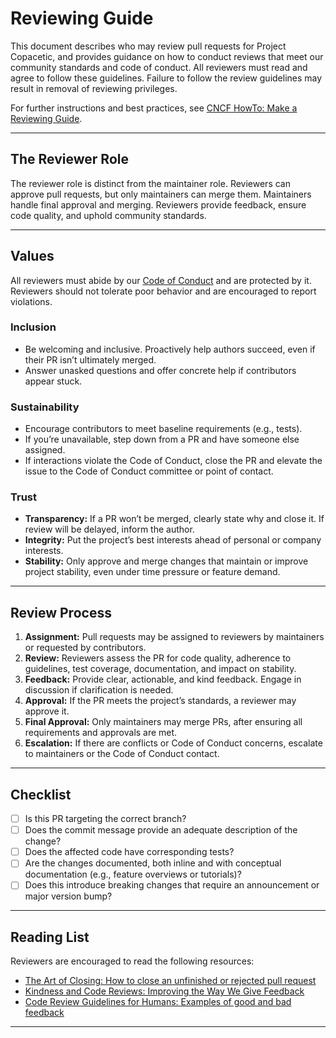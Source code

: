 # Reviewing Guide

This document describes who may review pull requests for Project Copacetic, and provides guidance on how to conduct reviews that meet our community standards and code of conduct. All reviewers must read and agree to follow these guidelines. Failure to follow the review guidelines may result in removal of reviewing privileges.

For further instructions and best practices, see [CNCF HowTo: Make a Reviewing Guide](https://contribute.cncf.io/maintainers/github/templates/recommended/reviewing/).

---

## The Reviewer Role

The reviewer role is distinct from the maintainer role. Reviewers can approve pull requests, but only maintainers can merge them. Maintainers handle final approval and merging. Reviewers provide feedback, ensure code quality, and uphold community standards.

---

## Values

All reviewers must abide by our [Code of Conduct](CODE_OF_CONDUCT.md) and are protected by it. Reviewers should not tolerate poor behavior and are encouraged to report violations.

### Inclusion

- Be welcoming and inclusive. Proactively help authors succeed, even if their PR isn’t ultimately merged.
- Answer unasked questions and offer concrete help if contributors appear stuck.

### Sustainability

- Encourage contributors to meet baseline requirements (e.g., tests).
- If you’re unavailable, step down from a PR and have someone else assigned.
- If interactions violate the Code of Conduct, close the PR and elevate the issue to the Code of Conduct committee or point of contact.

### Trust

- **Transparency:** If a PR won’t be merged, clearly state why and close it. If review will be delayed, inform the author.
- **Integrity:** Put the project’s best interests ahead of personal or company interests.
- **Stability:** Only approve and merge changes that maintain or improve project stability, even under time pressure or feature demand.

---

## Review Process

1. **Assignment:** Pull requests may be assigned to reviewers by maintainers or requested by contributors.
2. **Review:** Reviewers assess the PR for code quality, adherence to guidelines, test coverage, documentation, and impact on stability.
3. **Feedback:** Provide clear, actionable, and kind feedback. Engage in discussion if clarification is needed.
4. **Approval:** If the PR meets the project’s standards, a reviewer may approve it.
5. **Final Approval:** Only maintainers may merge PRs, after ensuring all requirements and approvals are met.
6. **Escalation:** If there are conflicts or Code of Conduct concerns, escalate to maintainers or the Code of Conduct contact.

---

## Checklist

- [ ] Is this PR targeting the correct branch?
- [ ] Does the commit message provide an adequate description of the change?
- [ ] Does the affected code have corresponding tests?
- [ ] Are the changes documented, both inline and with conceptual documentation (e.g., feature overviews or tutorials)?
- [ ] Does this introduce breaking changes that require an announcement or major version bump?

---

## Reading List

Reviewers are encouraged to read the following resources:

- [The Art of Closing: How to close an unfinished or rejected pull request](https://blog.jessfraz.com/post/the-art-of-closing/)
- [Kindness and Code Reviews: Improving the Way We Give Feedback](https://product.voxmedia.com/2018/8/21/17549400/kindness-and-code-reviews-improving-the-way-we-give-feedback)
- [Code Review Guidelines for Humans: Examples of good and bad feedback](https://phauer.com/2018/code-review-guidelines/#code-reviews-guidelines-for-the-reviewer)

---

